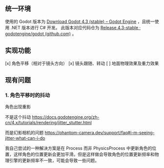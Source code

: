 ## 统一环境

使用的 Godot 版本为 [Download Godot 4.3 (stable) – Godot Engine](https://godotengine.org/download/archive/4.3-stable/) ，且统一使用 .NET 版本进行 C# 开发。
此版本对应代码仓为 [Release 4.3-stable · godotengine/godot (github.com)](https://github.com/godotengine/godot/releases/tag/4.3-stable) 。

## 实现功能
[x] 角色平移（相对于镜头方向）
[x] 镜头跟随、转动
[ ] 地面物理效果及重力效果

## 现有问题

### 1. 角色平移时的抖动
角色出现重影

不是这个抖动
https://docs.godotengine.org/zh-cn/4.x/tutorials/rendering/jitter_stutter.html

而是幻影相机的问题
https://phantom-camera.dev/support/faq#i-m-seeing-jitter-what-can-i-do

我自己尝试的一种解决方案是在 Process 而非 PhysicsProcess 中更新角色的位置，这样角色的位置更新会更加平滑。但是这样做会导致角色的位置更新频率和物理引擎的更新频率不一致，可能会导致一些问题。
